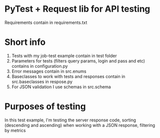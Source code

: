 # PyTest + Request lib for API testing

Requirements contain in requirements.txt

# Short info 
1. Tests with my job-test example contain in test folder
2. Parameters for tests (filters query params, login and pass and etc) contains in configuration.py
3. Error messages contain in src.enums 
4. Baseclasses to work with tests and responses contain in src.baseclasses in respose.py
5. For JSON validation I use schemas in src.schema

# Purposes of testing
In this test example, I'm testing the server response code, sorting (descending and ascending) when working with a JSON response, filtering by metrics
